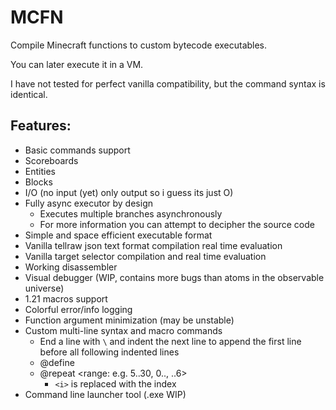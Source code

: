 # MCFN

Compile Minecraft functions to custom bytecode executables. 

You can later execute it in a VM.

I have not tested for perfect vanilla compatibility, but the command syntax is identical. 

## Features:
- Basic commands support
- Scoreboards
- Entities
- Blocks
- I/O (no input (yet) only output so i guess its just O) 
- Fully async executor by design
  - Executes multiple branches asynchronously
  - For more information you can attempt to decipher the source code
- Simple and space efficient executable format
- Vanilla tellraw json text format compilation real time evaluation
- Vanilla target selector compilation and real time evaluation 
- Working disassembler 
- Visual debugger (WIP, contains more bugs than atoms in the observable universe) 
- 1.21 macros support
- Colorful error/info logging
- Function argument minimization (may be unstable)
- Custom multi-line syntax and macro commands
  - End a line with `\` and indent the next line to append the first line before all following indented lines
  - @define <const> <value can have spaces>
  - @repeat <range: e.g. 5..30, 0.., ..6> <command can have spaces>
    - `<i>` is replaced with the index
- Command line launcher tool (.exe WIP) 

